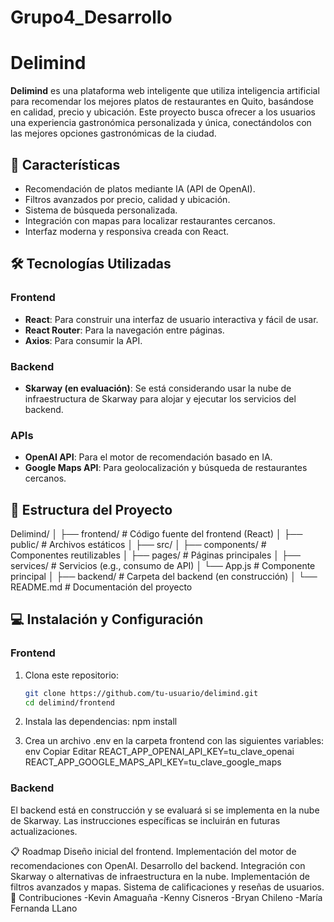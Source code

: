 # Grupo4_Desarrollo

# Delimind

**Delimind** es una plataforma web inteligente que utiliza inteligencia artificial para recomendar los mejores platos de restaurantes en Quito, basándose en calidad, precio y ubicación. Este proyecto busca ofrecer a los usuarios una experiencia gastronómica personalizada y única, conectándolos con las mejores opciones gastronómicas de la ciudad.

## 🚀 Características

- Recomendación de platos mediante IA (API de OpenAI).
- Filtros avanzados por precio, calidad y ubicación.
- Sistema de búsqueda personalizada.
- Integración con mapas para localizar restaurantes cercanos.
- Interfaz moderna y responsiva creada con React.

## 🛠️ Tecnologías Utilizadas

### Frontend
- **React**: Para construir una interfaz de usuario interactiva y fácil de usar.
- **React Router**: Para la navegación entre páginas.
- **Axios**: Para consumir la API.

### Backend
- **Skarway (en evaluación)**: Se está considerando usar la nube de infraestructura de Skarway para alojar y ejecutar los servicios del backend.

### APIs
- **OpenAI API**: Para el motor de recomendación basado en IA.
- **Google Maps API**: Para geolocalización y búsqueda de restaurantes cercanos.

## 📂 Estructura del Proyecto

Delimind/ │ ├── frontend/ # Código fuente del frontend (React) │ ├── public/ # Archivos estáticos │ ├── src/ │ ├── components/ # Componentes reutilizables │ ├── pages/ # Páginas principales │ ├── services/ # Servicios (e.g., consumo de API) │ └── App.js # Componente principal │ ├── backend/ # Carpeta del backend (en construcción) │ └── README.md # Documentación del proyecto


## 💻 Instalación y Configuración

### Frontend
1. Clona este repositorio:
   ```bash
   git clone https://github.com/tu-usuario/delimind.git
   cd delimind/frontend
2. Instala las dependencias:
   npm install

3. Crea un archivo .env en la carpeta frontend con las siguientes variables:
   env
   Copiar
   Editar
   REACT_APP_OPENAI_API_KEY=tu_clave_openai
   REACT_APP_GOOGLE_MAPS_API_KEY=tu_clave_google_maps

### Backend
El backend está en construcción y se evaluará si se implementa en la nube de Skarway. Las instrucciones específicas se incluirán en futuras actualizaciones.

📋 Roadmap
 Diseño inicial del frontend.
 Implementación del motor de recomendaciones con OpenAI.
 Desarrollo del backend.
 Integración con Skarway o alternativas de infraestructura en la nube.
 Implementación de filtros avanzados y mapas.
 Sistema de calificaciones y reseñas de usuarios.
🤝 Contribuciones
-Kevin Amaguaña
-Kenny Cisneros
-Bryan Chileno
-María Fernanda LLano
